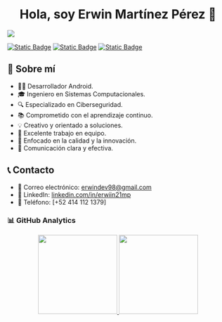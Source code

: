 <div align="center">
<h1 align="center">Hola, soy Erwin Martínez Pérez 👋</h1>
</div>
<img src="https://i.imgur.com/vYHp6EF.png">

[![Static Badge](https://img.shields.io/badge/Facebook-blue?style=social&logo=facebook)](https://www.facebook.com/ERwiin21MP/)
[![Static Badge](https://img.shields.io/badge/Instagram-white?style=social&logo=instagram)](https://www.instagram.com/erwiin21mp/)
[![Static Badge](https://img.shields.io/badge/X-white?style=social&logo=x)](https://twitter.com/ERwiin21MP)

## 👤 Sobre mí

- 👨‍💻 Desarrollador Android.
- 🎓 Ingeniero en Sistemas Computacionales.
- 🔍 Especializado en Ciberseguridad.
- 📚 Comprometido con el aprendizaje continuo.
- 💡 Creativo y orientado a soluciones.
- 👥 Excelente trabajo en equipo.
- 🌟 Enfocado en la calidad y la innovación.
- 💬 Comunicación clara y efectiva.

## 📞 Contacto

- 📧 Correo electrónico: [erwindev98@gmail.com](mailto:erwindev98@gmail.com)
- 🔗 LinkedIn: [linkedin.com/in/erwiin21mp](www.linkedin.com/in/erwiin21mp)
- 📱 Teléfono: [+52 414 112 1379]

### 📊 GitHub Analytics

<p align="center">
<a href="https://github.com/ERwiin21MP">
  <img height="180em" src="https://github-readme-stats-eight-theta.vercel.app/api?username=ERwiin21MP&show_icons=true&theme=algolia&include_all_commits=true&count_private=true"/>
  <img height="180em" src="https://github-readme-stats-eight-theta.vercel.app/api/top-langs/?username=ERwiin21MP&layout=compact&langs_count=8&theme=algolia"/>
</a>
</p>
